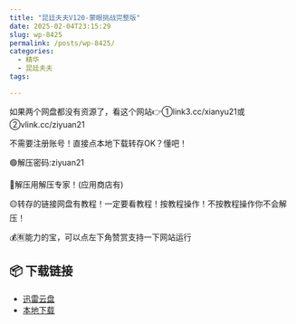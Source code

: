 ```yaml
---
title: "昆廷夫夫V120-蒙眼挑战完整版"
date: 2025-02-04T23:15:29
slug: wp-8425
permalink: /posts/wp-8425/
categories:
  - 精华
  - 昆廷夫夫
tags:

---
```


如果两个网盘都没有资源了，看这个网站👉①link3.cc/xianyu21或②vlink.cc/ziyuan21

不需要注册账号！直接点本地下载转存OK？懂吧！

🟢解压密码:ziyuan21

🔵解压用解压专家！(应用商店有)

🟡转存的链接网盘有教程！一定要看教程！按教程操作！不按教程操作你不会解压！

💰🈶能力的宝，可以点左下角赞赏支持一下网站运行

## 📦 下载链接
- [迅雷云盘](https://blziyuan21.com/pay-download/8425?key=39875d1a2a&down_id=0)
- [本地下载](https://blziyuan21.com/pay-download/8425?key=39875d1a2a&down_id=1)

